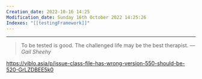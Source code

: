 ```yaml
---
Creation_date: 2022-10-16 14:25
Modification_date: Sunday 16th October 2022 14:25:26
Indexes: "[[testingFramework]]"
---
```


----

> To be tested is good. The challenged life may be the best therapist.
> — <cite>Gail Sheehy</cite>

https://viblo.asia/p/issue-class-file-has-wrong-version-550-should-be-520-GrLZDBEE5k0






